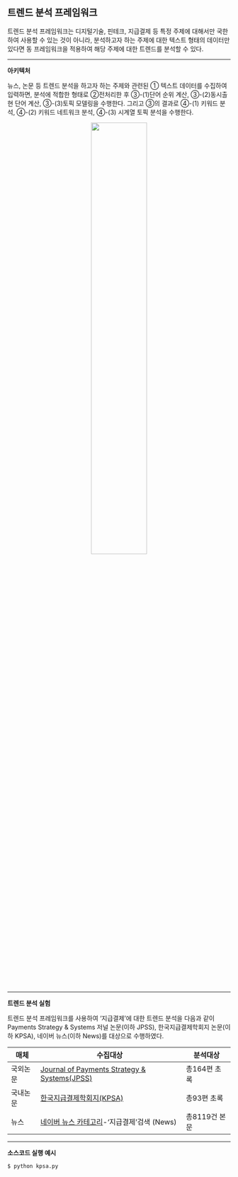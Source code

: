 ## 트렌드 분석 프레임워크
트렌드 분석 프레임워크는 디지털기술, 핀테크, 지급결제 등 특정 주제에 대해서만 국한하여 사용할 수 있는 것이 아니라, 분석하고자 하는 주제에 대한 텍스트 형태의 데이터만 있다면 동 프레임워크을 적용하여 해당 주제에 대한 트렌드를 분석할 수 있다.

--------------------------------------------------------------------------------

**아키텍처**

뉴스, 논문 등 트렌드 분석을 하고자 하는 주제와 관련된 ① 텍스트 데이터를 수집하여 입력하면, 분석에 적합한 형태로 ②전처리한 후 ③-(1)단어 순위 계산, ③-(2)동시출현 단어 계산, ③-(3)토픽 모델링을 수행한다. 그리고 ③의 결과로 ④-(1) 키워드 분석, ④-(2) 키워드 네트워크 분석, ④-(3) 시계열 토픽 분석을 수행한다.
<p align="center">
<img width="50%" src="https://user-images.githubusercontent.com/32153781/190425371-668e2395-11db-4313-b5ea-8b052eccfdb3.png" />
</p>

--------------------------------------------------------------------------------

**트렌드 분석 실험**

트렌드 분석 프레임워크를 사용하여 ‘지급결제’에 대한 트렌드 분석을 다음과 같이 Payments Strategy & Systems 저널 논문(이하 JPSS), 한국지급결제학회지 논문(이하 KPSA), 네이버 뉴스(이하 News)를 대상으로 수행하였다.

|매체|수집대상|분석대상|
|------|---|---|
|국외논문|[Journal of Payments Strategy & Systems(JPSS)](https://www.henrystewartpublications.com/jpss)|총164편 초록|
|국내논문|[한국지급결제학회지(KPSA)](http://www.kpsa.kr/)|총93편 초록|
|뉴스|[네이버 뉴스 카테고리](https://news.naver.com/)-‘지급결제’검색 (News)|총8119건 본문|

--------------------------------------------------------------------------------

**소스코드 실행 예시**

```sh
$ python kpsa.py
```
